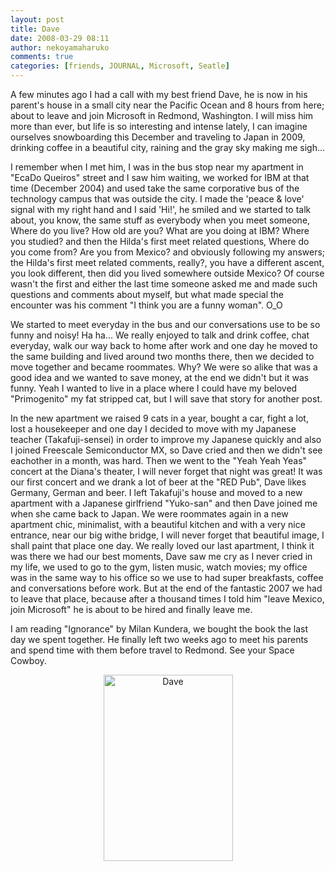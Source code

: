 ```yaml
---
layout: post
title: Dave
date: 2008-03-29 08:11
author: nekoyamaharuko
comments: true
categories: [friends, JOURNAL, Microsoft, Seatle]
---
```

A few minutes ago I had a call with my best friend Dave, he is now in his parent's house in a small city near the Pacific Ocean and 8 hours from here; about to leave and join Microsoft in Redmond, Washington. I will miss him more than ever, but life is so interesting and intense lately, I can imagine ourselves snowboarding this December and traveling to Japan in 2009, drinking coffee in a beautiful city, raining and the gray sky making me sigh...

<!--more--> I remember when I met him, I was in the bus stop near my apartment in "EcaDo Queiros" street and I saw him waiting, we worked for IBM at that time (December 2004) and used take the same corporative bus of the technology campus that was outside the city. I made the 'peace &amp; love' signal with my right hand and I said 'Hi!', he smiled and we started to talk about, you know, the same stuff as everybody when you meet someone, Where do you live? How old are you? What are you doing at IBM? Where you studied? and then the Hilda's first meet related questions,  Where do you come from? Are you from Mexico? and obviously following my answers; the Hilda's first meet related comments, really?, you have a different ascent,  you look different, then did you lived somewhere outside Mexico? Of course wasn't the first and either the last time someone asked me and made such questions and comments about myself, but what made special the encounter was his comment "I think you are a funny woman".    O_O
We started to meet everyday in the bus and our conversations use to be so funny and noisy! Ha ha... We really enjoyed to talk and drink coffee, chat everyday, walk our way back to home after work and one day he moved to the same building and lived around two months there, then we decided to move together and became roommates. Why? We were so alike that was a good idea and we wanted to save money, at the end we didn't but it was funny. Yeah I wanted to live in a place where I could have my beloved "Primogenito" my fat stripped cat, but I will save that story for another post.

In the new apartment we raised 9 cats in a year, bought a car, fight a lot, lost a housekeeper and one day I decided to move with my Japanese teacher (Takafuji-sensei) in order to improve my Japanese quickly and also I joined Freescale Semiconductor MX, so Dave cried and then we didn't see eachother in a month, was hard. Then we went to the "Yeah Yeah Yeas" concert at the Diana's theater, I will never forget that night was great! It was our first concert and we drank a lot of beer at the "RED Pub", Dave likes Germany, German and beer. I left Takafuji's house and moved to a new apartment with a Japanese girlfriend  "Yuko-san" and then Dave joined me when she came back to Japan. We were roommates again in a new apartment chic, minimalist, with a beautiful kitchen and with a very nice entrance, near our big withe bridge, I will never forget that beautiful image, I shall paint that place one day. We really loved our last apartment, I think it was there we had our best moments, Dave saw me cry as I never cried in my life, we used to go to the gym, listen music, watch movies; my office was in the same way to his office so we use to had super breakfasts, coffee and conversations before work. But at the end of the fantastic 2007 we had to leave that place, because after a thousand times I told him "leave Mexico, join Microsoft" he is about to be hired and finally leave me.

I  am reading "Ignorance" by Milan Kundera, we bought the book the last day we spent together.
He finally left two weeks ago to meet his parents and spend time with them before travel to Redmond. See your Space Cowboy.

<a title="Dave" href="http://nekoyamaharuko.files.wordpress.com/2008/03/dave_blog.jpg"></a>
<div style="text-align:center;"><a title="Dave" href="http://nekoyamaharuko.files.wordpress.com/2008/03/dave_blog.jpg"><img src="http://nekoyamaharuko.files.wordpress.com/2008/03/dave_blog.jpg" alt="Dave" width="207" height="298" /></a><a title="Dave" href="http://nekoyamaharuko.files.wordpress.com/2008/03/dave_blog.jpg"> </a></div>
<a title="Dave" href="http://nekoyamaharuko.files.wordpress.com/2008/03/dave_blog.jpg">
</a>

<a title="Dave" href="http://nekoyamaharuko.files.wordpress.com/2008/03/dave_blog.jpg"></a>
